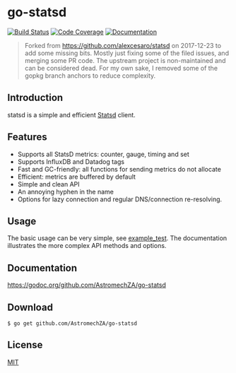 # go-statsd
[![Build Status](https://travis-ci.org/AstromechZA/go-statsd.svg)](https://travis-ci.org/AstromechZA/go-statsd) [![Code Coverage](https://gocover.io/_badge/github.com/AstromechZA/go-statsd)](https://gocover.io/github.com/AstromechZA/go-statsd) [![Documentation](https://godoc.org/github.com/AstromechZA/go-statsd?status.svg)](https://godoc.org/github.com/AstromechZA/go-statsd)

> Forked from https://github.com/alexcesaro/statsd on 2017-12-23 to add some missing bits. Mostly just fixing some of the filed issues, and merging some PR code. The upstream project is non-maintained and can be considered dead.
> For my own sake, I removed some of the gopkg branch anchors to reduce complexity.

## Introduction

statsd is a simple and efficient [Statsd](https://github.com/etsy/statsd)
client.

## Features

- Supports all StatsD metrics: counter, gauge, timing and set
- Supports InfluxDB and Datadog tags
- Fast and GC-friendly: all functions for sending metrics do not allocate
- Efficient: metrics are buffered by default
- Simple and clean API
- An annoying hyphen in the name
- Options for lazy connection and regular DNS/connection re-resolving.

## Usage

The basic usage can be very simple, see [example_test](./example_test.go). The documentation illustrates the more complex API methods and options.

## Documentation

https://godoc.org/github.com/AstromechZA/go-statsd

## Download

```
$ go get github.com/AstromechZA/go-statsd
```

## License

[MIT](LICENSE)
